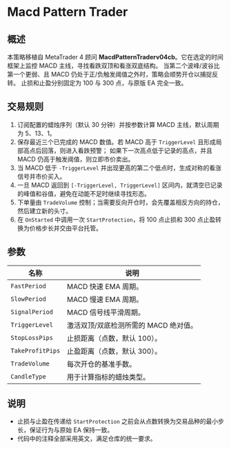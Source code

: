 # Macd Pattern Trader

## 概述

本策略移植自 MetaTrader 4 顾问 **MacdPatternTraderv04cb**。它在选定的时间框架上监控 MACD 主线，寻找看跌双顶和看涨双底结构。
当第二个波峰/波谷比第一个更弱、且 MACD 仍处于正/负触发阈值之外时，策略会顺势开仓以捕捉反转。
止损和止盈分别固定为 100 与 300 点，与原版 EA 完全一致。

## 交易规则

1. 订阅配置的蜡烛序列（默认 30 分钟）并按参数计算 MACD 主线，默认周期为 5、13、1。
2. 保存最近三个已完成的 MACD 数值。若 MACD 高于 `TriggerLevel` 且形成局部高点后回落，则进入看跌预警；
   如果下一次高点低于记录的高点，并且 MACD 仍高于触发阈值，则立即市价卖出。
3. 当 MACD 低于 `-TriggerLevel` 并出现更高的第二个低点时，生成对称的看涨信号并市价买入。
4. 一旦 MACD 返回到 `[-TriggerLevel, TriggerLevel]` 区间内，就清空已记录的峰值和谷值，避免在动能不足时继续寻找形态。
5. 下单量由 `TradeVolume` 控制；当需要反向开仓时，会先覆盖相反方向的持仓，然后建立新的头寸。
6. 在 `OnStarted` 中调用一次 `StartProtection`，将 100 点止损和 300 点止盈转换为价格步长并交由平台托管。

## 参数

| 名称 | 说明 |
| ---- | ---- |
| `FastPeriod` | MACD 快速 EMA 周期。 |
| `SlowPeriod` | MACD 慢速 EMA 周期。 |
| `SignalPeriod` | MACD 信号线平滑周期。 |
| `TriggerLevel` | 激活双顶/双底检测所需的 MACD 绝对值。 |
| `StopLossPips` | 止损距离（点数，默认 100）。 |
| `TakeProfitPips` | 止盈距离（点数，默认 300）。 |
| `TradeVolume` | 每次开仓的基准手数。 |
| `CandleType` | 用于计算指标的蜡烛类型。 |

## 说明

- 止损与止盈在传递给 `StartProtection` 之前会从点数转换为交易品种的最小步长，保证行为与原始 EA 保持一致。
- 代码中的注释全部采用英文，满足仓库的统一要求。
